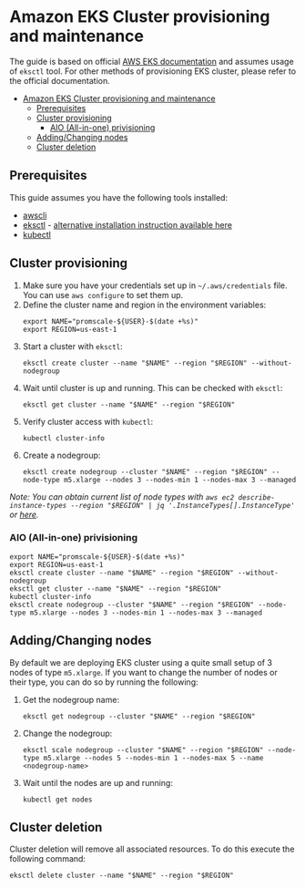 # Amazon EKS Cluster provisioning and maintenance

The guide is based on official [AWS EKS documentation](https://docs.aws.amazon.com/eks/latest/userguide/getting-started.html) and assumes usage of `eksctl` tool. For other methods of provisioning EKS cluster, please refer to the official documentation.

- [Amazon EKS Cluster provisioning and maintenance](#amazon-eks-cluster-provisioning-and-maintenance)
  - [Prerequisites](#prerequisites)
  - [Cluster provisioning](#cluster-provisioning)
    - [AIO (All-in-one) privisioning](#aio-all-in-one-privisioning)
  - [Adding/Changing nodes](#addingchanging-nodes)
  - [Cluster deletion](#cluster-deletion)

## Prerequisites

This guide assumes you have the following tools installed:
- [awscli](https://docs.aws.amazon.com/cli/latest/userguide/install-cliv2.html)
- [eksctl](https://github.com/weaveworks/eksctl) - [alternative installation instruction available here](https://docs.aws.amazon.com/eks/latest/userguide/eksctl.html)
- [kubectl](https://kubernetes.io/docs/tasks/tools/#kubectl)

## Cluster provisioning

1. Make sure you have your credentials set up in `~/.aws/credentials` file. You can use `aws configure` to set them up.
2. Define the cluster name and region in the environment variables:
    ```shell
    export NAME="promscale-${USER}-$(date +%s)"
    export REGION=us-east-1
    ```
3. Start a cluster with `eksctl`:
    ```shell
    eksctl create cluster --name "$NAME" --region "$REGION" --without-nodegroup
    ```
4. Wait until cluster is up and running. This can be checked with `eksctl`:
    ```shell
    eksctl get cluster --name "$NAME" --region "$REGION"
    ```
5. Verify cluster access with `kubectl`:
    ```shell
    kubectl cluster-info
    ```
6. Create a nodegroup:
    ```shell
    eksctl create nodegroup --cluster "$NAME" --region "$REGION" --node-type m5.xlarge --nodes 3 --nodes-min 1 --nodes-max 3 --managed
    ```

_Note: You can obtain current list of node types with `aws ec2 describe-instance-types --region "$REGION" | jq '.InstanceTypes[].InstanceType'` or [here](https://aws.amazon.com/ec2/instance-types/)._

### AIO (All-in-one) privisioning

```shell
export NAME="promscale-${USER}-$(date +%s)"
export REGION=us-east-1
eksctl create cluster --name "$NAME" --region "$REGION" --without-nodegroup
eksctl get cluster --name "$NAME" --region "$REGION"
kubectl cluster-info
eksctl create nodegroup --cluster "$NAME" --region "$REGION" --node-type m5.xlarge --nodes 3 --nodes-min 1 --nodes-max 3 --managed
```

## Adding/Changing nodes

By default we are deploying EKS cluster using a quite small setup of 3 nodes of type `m5.xlarge`. If you want to change the number of nodes or their type, you can do so by running the following:

1. Get the nodegroup name:
    ```shell
    eksctl get nodegroup --cluster "$NAME" --region "$REGION"
    ```
2. Change the nodegroup:
    ```shell
    eksctl scale nodegroup --cluster "$NAME" --region "$REGION" --node-type m5.xlarge --nodes 5 --nodes-min 1 --nodes-max 5 --name <nodegroup-name>
    ```
3. Wait until the nodes are up and running:
    ```shell
    kubectl get nodes
    ```

## Cluster deletion

Cluster deletion will remove all associated resources. To do this execute the following command:

```shell
eksctl delete cluster --name "$NAME" --region "$REGION"
```
